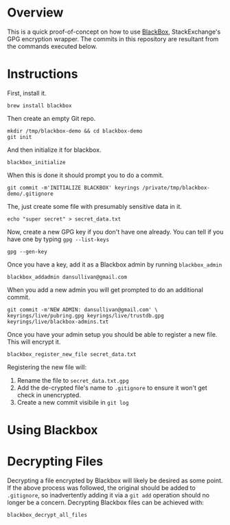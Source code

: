 # Overview
This is a quick proof-of-concept on how to use [BlackBox](https://github.com/StackExchange/blackbox), StackExchange's GPG encryption wrapper.  The commits in this repository are resultant from the commands executed below.

# Instructions

First, install it.
```
brew install blackbox
```

Then create an empty Git repo. 
```
mkdir /tmp/blackbox-demo && cd blackbox-demo
git init
```

And then initialize it for blackbox.
```
blackbox_initialize
```

When this is done it should prompt you to do a commit.
```
git commit -m'INITIALIZE BLACKBOX' keyrings /private/tmp/blackbox-demo/.gitignore
```      

The, just create some file with presumably sensitive data in it.
```
echo "super secret" > secret_data.txt
```

Now, create a new GPG key if you don't have one already.  You can tell if you have one by typing `gpg --list-keys`
```
gpg --gen-key
```

Once you have a key, add it as a Blackbox admin by running `blackbox_admin`
```
blackbox_addadmin dansullivan@gmail.com
```

When you add a new admin you will get prompted to do an additional commit.
```
git commit -m'NEW ADMIN: dansullivan@gmail.com' \
keyrings/live/pubring.gpg keyrings/live/trustdb.gpg keyrings/live/blackbox-admins.txt
```

Once you have your admin setup you should be able to register a new file.  This will encrypt it.
``` 
blackbox_register_new_file secret_data.txt
```

Registering the new file will:

1. Rename the file to `secret_data.txt.gpg`
2. Add the de-crypted file's name to `.gitignore` to ensure it won't get check in unencrypted.
3. Create a new commit visibile in `git log`

# Using Blackbox

# Decrypting Files

Decrypting a file encrypted by Blackbox will likely be desired as some point.  If the above process was followed, the original should be added to `.gitignore`, so inadvertently adding it via a `git add` operation should no longer be a concern.  Decrypting Blackbox files can be achieved with:

    blackbox_decrypt_all_files

